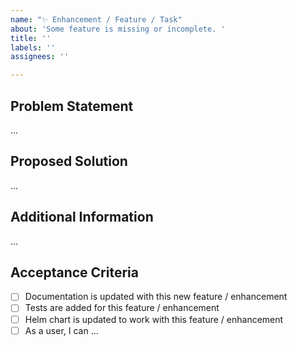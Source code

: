 ```yaml
---
name: "✨ Enhancement / Feature / Task"
about: 'Some feature is missing or incomplete. '
title: ''
labels: ''
assignees: ''

---
```


## Problem Statement

...

## Proposed Solution

...

## Additional Information

...

## Acceptance Criteria

<!--
Updates the acceptance criteria below!
If this feature / enhancement does not require changes in docs / tests / helm chart,
cross out the corresponding items below, ideally commenting why they are not needed.
-->

- [ ] Documentation is updated with this new feature / enhancement
- [ ] Tests are added for this feature / enhancement
- [ ] Helm chart is updated to work with this feature / enhancement
- [ ] As a user, I can ...
